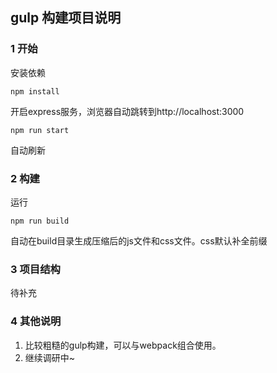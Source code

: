## gulp 构建项目说明

### 1 开始
安装依赖  

	npm install

开启express服务，浏览器自动跳转到http://localhost:3000

    npm run start

自动刷新
### 2 构建
运行

    npm run build

自动在build目录生成压缩后的js文件和css文件。css默认补全前缀

### 3 项目结构
待补充

### 4 其他说明

1. 比较粗糙的gulp构建，可以与webpack组合使用。
2. 继续调研中~